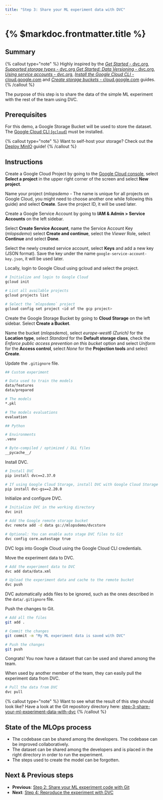```yaml
---
title: "Step 3: Share your ML experiment data with DVC"
---
```


# {% $markdoc.frontmatter.title %}

## Summary

{% callout type="note" %}
Highly inspired by the [_Get Started_ - dvc.org](https://dvc.org/doc/start), [_Supported storage types_ - dvc.org
](https://dvc.org/doc/command-reference/remote/add#supported-storage-types) [_Get Started: Data Versioning_ - dvc.org](https://dvc.org/doc/start/data-management), [_Using service accounts_ - dvc.org](https://dvc.org/doc/user-guide/setup-google-drive-remote#using-service-accounts), [_Install the Google Cloud CLI_ - cloud.google.com](https://cloud.google.com/sdk/docs/install-sdk) and [_Create storage buckets_ - cloud.google.com](https://cloud.google.com/storage/docs/creating-buckets) guides.
{% /callout %}

The purpose of this step is to share the data of the simple ML experiment with the rest of the team using DVC.

## Prerequisites

For this demo, a Google Storage Bucket will be used to store the dataset. The [Google Cloud CLI (`gcloud`)](https://cloud.google.com/sdk/docs/install-sdk) must be installed.

{% callout type="note" %}
Want to self-host your storage? Check out the [Deploy MinIO](/advanced-concepts/deploy-minio) guide!
{% /callout %}

## Instructions

Create a Google Cloud Project by going to the [Google Cloud console](https://console.cloud.google.com/), select **Select a project** in the upper right corner of the screen and select **New project**.

Name your project (_mlopsdemo_ - The name is unique for all projects on Google Cloud, you might need to choose another one while following this guide) and select **Create**. Save the project ID, it will be used later.

Create a Google Service Account by going to **IAM & Admin > Service Accounts**  on the left sidebar.

Select **Create Service Account**, name the Service Account Key (_mlopsdemo_) select **Create and continue**, select the _Viewer_ Role, select **Continue** and select **Done**.

Select the newly created service account, select **Keys** and add a new key (JSON format). Save the key under the name `google-service-account-key.json`, it will be used later.

Locally, login to Google Cloud using gcloud and select the project.

```sh
# Initialize and login to Google Cloud
gcloud init

# List all available projects
gcloud projects list

# Select the `mlopsdemo` project
gcloud config set project <id of the gcp project>
```

Create the Google Storage Bucket by going to **Cloud Storage** on the left sidebar. Select **Create a Bucket**.

Name the bucket (_mlopsdemo_), select _europe-west6 (Zurich)_ for the **Location type**, select _Standard_ for the **Default storage class**, check the _Enforce public access prevention on this bucket_ option and select _Uniform_ for the **Access control**, select _None_ for the **Projection tools** and select **Create**.

Update the `.gitignore` file.

```sh
## Custom experiment

# Data used to train the models
data/features
data/prepared

# The models
*.pkl

# The models evaluations
evaluation

## Python

# Environments
.venv

# Byte-compiled / optimized / DLL files
__pycache__/
```

Install DVC.

```sh
# Install DVC
pip install dvc==2.37.0

# If using Google Cloud Storage, install DVC with Google Cloud Storage support
pip install dvc-gs==2.20.0
```

Initialize and configure DVC.

```sh
# Initialize DVC in the working directory
dvc init

# Add the Google remote storage bucket
dvc remote add -d data gs://mlopsdemo/dvcstore

# Optional: You can enable auto stage DVC files to Git
dvc config core.autostage true
```

DVC logs into Google Cloud using the Google Cloud CLI credentials.

Move the experiment data to DVC.

```sh
# Add the experiment data to DVC
dvc add data/data.xml

# Upload the experiment data and cache to the remote bucket
dvc push
```

DVC automatically adds files to be ignored, such as the ones described in the `data/.gitignore` file.

Push the changes to Git.

```sh
# Add all the files
git add .

# Commit the changes
git commit -m "My ML experiment data is saved with DVC"

# Push the changes
git push
```

Congrats! You now have a dataset that can be used and shared among the team.

When used by another member of the team, they can easily pull the experiment data from DVC.

```sh
# Pull the data from DVC
dvc pull
```

{% callout type="note" %}
Want to see what the result of this step should look like? Have a look at the Git repository directory here: [step-3-share-your-ml-experiment-data-with-dvc](https://github.com/csia-pme/a-guide-to-mlops/tree/main/pages/the-guide/step-3-share-your-ml-experiment-data-with-dvc)
{% /callout %}

## State of the MLOps process

- The codebase can be shared among the developers. The codebase can be improved collaboratively.
- The dataset can be shared among the developers and is placed in the right directory in order to run the experiment.
- The steps used to create the model can be forgotten.

## Next & Previous steps

- **Previous**: [Step 2: Share your ML experiment code with Git](/the-guide/step-2-share-your-ml-experiment-code-with-git)
- **Next**: [Step 4: Reproduce the experiment with DVC](/the-guide/step-4-reproduce-the-experiment-with-dvc)
